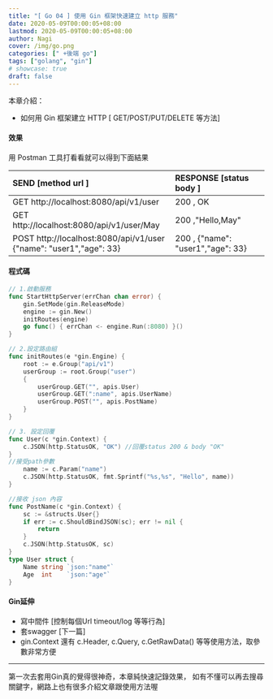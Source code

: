 ```yaml
---
title: "[ Go 04 ] 使用 Gin 框架快速建立 http 服務"
date: 2020-05-09T00:00:05+08:00
lastmod: 2020-05-09T00:00:05+08:00
author: Nagi
cover: /img/go.png
categories: [" +後端 go"]
tags: ["golang", "gin"]
# showcase: true
draft: false
---
```


本章介紹：
* 如何用 Gin 框架建立 HTTP [ GET/POST/PUT/DELETE 等方法]

<!--more-->


#### 效果
用 Postman 工具打看看就可以得到下面結果

|  SEND [method url ]|  RESPONSE [status body ]  |
| :------------ | :------------ |
|  GET  http://localhost:8080/api/v1/user  | 200 , OK  |
|  GET http://localhost:8080/api/v1/user/May| 200 ,"Hello,May"  |
|  POST http://localhost:8080/api/v1/user <br>{"name": "user1","age": 33}| 200 , {"name": "user1","age": 33} |


#### 程式碼
```go
// 1.啟動服務
func StartHttpServer(errChan chan error) {
	gin.SetMode(gin.ReleaseMode)
	engine := gin.New()
	initRoutes(engine)
	go func() { errChan <- engine.Run(:8080) }()
}

// 2.設定路由組
func initRoutes(e *gin.Engine) {
	root := e.Group("api/v1")
	userGroup := root.Group("user")
	{
		userGroup.GET("", apis.User)
		userGroup.GET(":name", apis.UserName)
		userGroup.POST("", apis.PostName)
	}
}

// 3. 設定回覆
func User(c *gin.Context) {
	c.JSON(http.StatusOK, "OK") //回覆status 200 & body "OK"
}
//接受path參數
	name := c.Param("name")
	c.JSON(http.StatusOK, fmt.Sprintf("%s,%s", "Hello", name))
}

//接收 json 內容
func PostName(c *gin.Context) {
	sc := &structs.User{}
	if err := c.ShouldBindJSON(sc); err != nil {
		return
	}
	c.JSON(http.StatusOK, sc)
}
type User struct {
	Name string `json:"name"`
	Age  int    `json:"age"`
}

```




#### Gin延伸
- 寫中間件 [控制每個Url timeout/log 等等行為]
- 套swagger [下一篇]
- gin.Context 還有 c.Header, c.Query, c.GetRawData() 等等使用方法，取參數非常方便

------
第一次去套用Gin真的覺得很神奇，本章純快速記錄效果，
如有不懂可以再去搜尋關鍵字，網路上也有很多介紹文章跟使用方法喔



